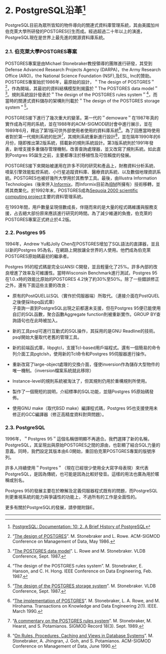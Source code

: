 # 2. PostgreSQL沿革[^1]

PostgreSQL目前為眾所皆知的物件導向的關連式資料庫管理系統，其由美國加州伯克萊大學所研發的POSTGRES衍生而成。經過超過二十年以上的演進，PostgreSQL現在是世界上最先進的開源資料庫系統。

### 2.1. 伯克萊大學POSTGRES專案

POSTGRES專案是由Michael Stonebraker教授領導的團隊進行研發，其受到Defense Advanced Research Projects Agency \(DARPA\)，the Army Research Office \(ARO\)，the National Science Foundation \(NSF\),及ESL, Inc的贊助。POSTGRES專案始於1986年，最原始的設計，＂The design of POSTGRES＂[^2]，作為開端，其最初的資料結構模型則揭露於＂The POSTGRES data model＂[^3]。規則系統設計發表於＂The design of the POSTGRES rules system＂[^4]，而當時的關連式資料儲存的架構則刊載於＂The design of the POSTGRES storage system＂[^5]。

POSTGRES接下進行了幾次重大的變革。第一代的＂demoware＂在1987年真的實作成為可用的系統，並在1988年的ACM-SIGMOD研討會中進行展示，並在1989年6月，釋出了第1版可供外部使用者使用的資料庫系統[^6]。為了回應當時使用者對於第一代規則系統的批評[^7]，其規則系統重新進行設計[^8]，並在隔年1990年的6月份，隨即推出第2版系統，搭載新的規則系統設計。第3版系統則於1991年發表，新增支援多重儲存管理機制，改善查詢處理器，並又改寫了規則系統。如此直到Postgres 95誕生之前，主要都專注於移植性及可信賴度的發展。

POSTGRES接下來開始被運用在許多不同的研究和產品上，財務資料分析系統、噴氣引擎效能監控系統、小行星追蹤資料庫、醫療資訊系統、以及數個地理資訊系統。POSTGRES也被好幾所大學用於其教學工具。最後，由Illustra Information Technologies（後來併入[Informix](http://www.informix.com/)，而Informix目前為[IBM](http://www.ibm.com/)所擁有）技術移轉，並將其商業化。於1992年末，POSTGRES成為[Sequoia 2000 scientific computing project](http://meteora.ucsd.edu/s2k/s2k_home.html)主要的資料管理系統。

在1993年間，用戶數量呈現倍數成長，伴隨而來的是大量的程式碼維護與服務支援，占去絕大部份原來應該進行研究的時間。為了減少維運的負擔，伯克萊的POSTGRES專案正式終止於4.2版。

### 2.2. Postgres 95

1994年，Andrew Yu和Jolly Chen在POSTGRES增加了SQL語法的直譯器，並且以新的Postgres 95為名，在網路上開放讓全世界的人使用。他們成為伯克萊POSTGRES原始碼最初的繼承者。

Postgres 95的程式碼是完全以ANSI C開發，並且輕量化了25%。許多內部的改良增進了效率及可維護性。當時Wisconsin Benchmark進行測試，Postgres 95在1.0.x時的效能比原始的POSTGRES 4.2快了約30%至50%。除了一些錯誤修正之外，還有下面這些主要的改良：

* 原有的PostQUEL以SQL（實作於伺服器端）所取代。（連接介面在PostQUEL之後便採libpq函式庫）  
  子查詢一直到PostgreSQL出現之前都還未支援，但在Postgres 95便已能使用自訂的SQL函數，聚合函數Aggregate function則被重新實作。GROUP BY查詢語句也在此時被加入。

* 新的工具psql可進行互動式的SQL操作，其採用的是GNU Readline的技術。psql開始大量取代老舊的管理工具。

* 新的前端函式庫，libpgtcl，支援Tcl-based用戶端程式。還有一個簡易的命令列介面工具pgtclsh，使用新的Tcl命令和Postgres 95伺服器進行操作。

* 重新改寫了large-object處理的交換介面，僅使inversion作為儲存大型物件的唯一機制。（inversion檔案系統就此移除）

* Instance-level的規則系統被淘汰了，但其規則仍用於重構規則所使用。

* 製作了一個簡短的說明，介紹標準的SQL功能，並隨Postgres 95原始碼發佈。

* 使用GNU make（取代BSD make）編譯程式碼，Postgres 95也支援使用未修正的GCC編譯器（修正高精度資料對齊問題）。

### 2.3. PostgreSQL

1996年，＂Postgres 95＂這個名稱很明顯不再適合。我們選擇了新的名稱，PostgreSQL，其呈現出與原始POSTGRES之間的源由，也彰顯了結合SQL力量的意義。同時，我們設定其版本由6.0開始，重回伯克萊POSTGRES專案的版號序列。

許多人持續使用＂Postgres＂（現在已經很少使用全大寫字母表現）來代表PostgreSQL，是因為傳統，也可能是因為比較好發音。這樣的用法也廣為用於暱稱或別名。

Postgres 95的發展主要在於瞭解及定義伺服器程式既有的問題，而PostgreSQL則更重視系統的能力與爭議性的功能上，不過所有的工作是全面性的。

更多有關於PostgreSQL的發展，請參閱附錄E。

---

[^1]: [PostgreSQL: Documentation: 10: 2. A Brief History of PostgreSQL](https://www.postgresql.org/docs/10/static/history.html)

[^2]: “[The design of POSTGRES](http://db.cs.berkeley.edu/papers/ERL-M85-95.pdf)”. M. Stonebraker and L. Rowe. ACM-SIGMOD Conference on Management of Data, May 1986.

[^3]: “[The POSTGRES data model](http://db.cs.berkeley.edu/papers/ERL-M87-13.pdf)”. L. Rowe and M. Stonebraker. VLDB Conference, Sept. 1987.

[^4]: “The design of the POSTGRES rules system”. M. Stonebraker, E. Hanson, and C. H. Hong. IEEE Conference on Data Engineering, Feb. 1987.

[^5]: “[The design of the POSTGRES storage system](http://db.cs.berkeley.edu/papers/ERL-M87-06.pdf)”. M. Stonebraker. VLDB Conference, Sept. 1987.

[^6]: “[The implementation of POSTGRES](http://db.cs.berkeley.edu/papers/ERL-M90-34.pdf)”. M. Stonebraker, L. A. Rowe, and M. Hirohama. Transactions on Knowledge and Data Engineering 2\(1\). IEEE. March 1990.

[^7]: “[A commentary on the POSTGRES rules system](http://db.cs.berkeley.edu/papers/ERL-M89-82.pdf)”. M. Stonebraker, M. Hearst, and S. Potamianos. SIGMOD Record 18\(3\). Sept. 1989.

[^8]: “[On Rules, Procedures, Caching and Views in Database Systems](http://db.cs.berkeley.edu/papers/ERL-M90-36.pdf)”. M. Stonebraker, A. Jhingran, J. Goh, and S. Potamianos. ACM-SIGMOD Conference on Management of Data, June 1990.

